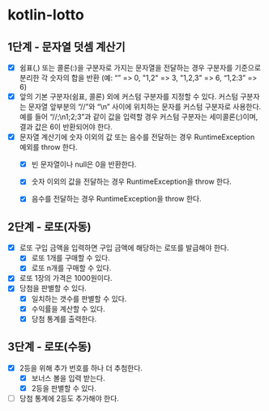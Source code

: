 # kotlin-lotto

## 1단계 - 문자열 덧셈 계산기
- [x] 쉼표(,) 또는 콜론(:)을 구분자로 가지는 문자열을 전달하는 경우 구분자를 기준으로 분리한 각 숫자의 합을 반환 (예: “” => 0, "1,2" => 3, "1,2,3" => 6, “1,2:3” => 6)
- [x] 앞의 기본 구분자(쉼표, 콜론) 외에 커스텀 구분자를 지정할 수 있다. 커스텀 구분자는 문자열 앞부분의 “//”와 “\n” 사이에 위치하는 문자를 커스텀 구분자로 사용한다. 예를 들어 “//;\n1;2;3”과 같이 값을 입력할 경우 커스텀 구분자는 세미콜론(;)이며, 결과 값은 6이 반환되어야 한다.
- [x] 문자열 계산기에 숫자 이외의 값 또는 음수를 전달하는 경우 RuntimeException 예외를 throw 한다.
   - [x] 빈 문자열이나 null은 0을 반환한다.
   - [x] 숫자 이외의 값을 전달하는 경우 RuntimeException을 throw 한다.
   - [x] 음수를 전달하는 경우 RuntimeException을 throw 한다.


## 2단계 - 로또(자동)
- [x] 로또 구입 금액을 입력하면 구입 금액에 해당하는 로또를 발급해야 한다.
   - [x] 로또 1개를 구매할 수 있다.
   - [x] 로또 n개를 구매할 수 있다.
- [x] 로또 1장의 가격은 1000원이다.
- [x] 당첨을 판별할 수 있다.
   - [x] 일치하는 갯수를 판별할 수 있다.
   - [x] 수익률을 계산할 수 있다.
   - [x] 당첨 통계를 출력한다.

## 3단계 - 로또(수동)
- [x] 2등을 위해 추가 번호를 하나 더 추첨한다.
  - [x] 보너스 볼을 입력 받는다.
  - [x] 2등을 판별할 수 있다.
- [ ] 당첨 통계에 2등도 추가해야 한다.

